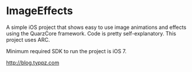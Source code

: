 ImageEffects
============

A simple iOS project that shows easy to use image animations and effects using the QuarzCore framework.
Code is pretty self-explanatory. 
This project uses ARC.

Minimum required SDK to run the project is iOS 7.

http://blog.typpz.com
